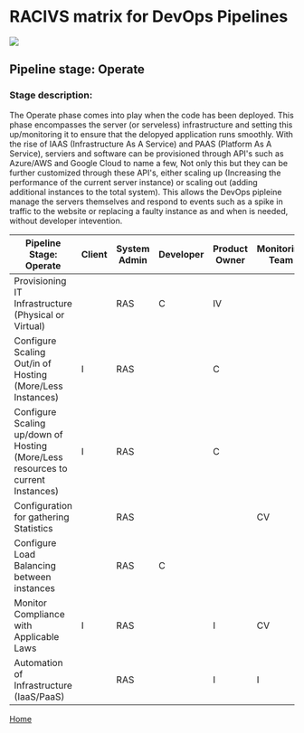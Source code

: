 # __RACIVS matrix for DevOps Pipelines__   

<img src="https://user-images.githubusercontent.com/10748736/112030685-6c81be80-8b32-11eb-94b8-c2c01b8f4581.png">

## __Pipeline stage:__  Operate  
### __Stage description:__  
The Operate phase comes into play when the code has been deployed. This phase encompasses the server (or serveless) infrastructure and setting this up/monitoring it to ensure that the delopyed application runs smoothly.
With the rise of IAAS (Infrastructure As A Service) and PAAS (Platform As A Service), serviers and software can be provisioned through API's such as Azure/AWS and Google Cloud to name a few, Not only this but they can be 
further customized through these API's, either scaling up (Increasing the performance of the current server instance) or scaling out (adding additional instances to the total system). 
This allows the DevOps pipleine manage the servers themselves and respond to events such as a spike in traffic to the website or replacing a faulty instance as and when is needed, without developer intevention.



| Pipeline Stage:<br>Operate  				| Client  | System Admin  | Developer  | Product Owner  | Monitoring Team |
|-------------------------------------------|-------- |-------- |-------- |-------- |-------- |
| Provisioning IT Infrastructure (Physical or Virtual)       				|         | RAS         | C        |  IV       |         |
| Configure Scaling Out/in of Hosting (More/Less Instances)	   				|   I      |    RAS     |         |   C      |         |
| Configure Scaling up/down of Hosting (More/Less resources to current Instances) 	|   I      | RAS        |         |  C       |         |
| Configuration for gathering Statistics 	|         |    RAS     |         |         |      CV   |
| Configure Load Balancing between instances 	|         |   RAS      |    C     |         |        | 
| Monitor Compliance with Applicable Laws 	|     I    |    RAS     |         |     I    |         CV|
| Automation of Infrastructure (IaaS/PaaS) 	|         |    RAS     |         |   I      |         I|
  
[Home](../index.md)  
